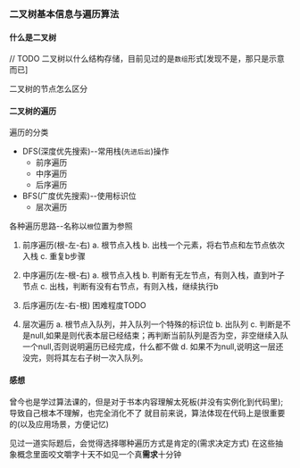 ### 二叉树基本信息与遍历算法
#### 什么是二叉树
  // TODO
  二叉树以什么结构存储，目前见过的是`数组`形式[发现不是，那只是示意而已]

  二叉树的节点怎么区分

#### 二叉树的遍历
遍历的分类
  - DFS(深度优先搜索)--常用栈(`先进后出`)操作
    - 前序遍历
    - 中序遍历
    - 后序遍历
  - BFS(广度优先搜索)--使用标识位
    - 层次遍历

各种遍历思路--名称以`根`位置为参照
1. 前序遍历(根-左-右)
  a. 根节点入栈
  b. 出栈一个元素，将右节点和左节点依次入栈
  c. 重复b步骤

2. 中序遍历(左-根-右)
  a. 根节点入栈
  b. 判断有无左节点，有则入栈，直到叶子节点
  c. 出栈，判断有没有右节点，有则入栈，继续执行b

3. 后序遍历(左-右-根)
  困难程度TODO

4. 层次遍历
  a. 根节点入队列，并入队列一个特殊的标识位
  b. 出队列
  c. 判断是不是null,如果是则代表本层已经结束；再判断当前队列是否为空，非空继续入队一个null,否则说明遍历已经完成，什么都不做
  d. 如果不为null,说明这一层还没完，则将其左右子树一次入队列。


#### 感想
曾今也是学过算法课的，但是对于书本内容理解太死板(并没有实例化到代码里);
导致自己根本不理解，也完全消化不了
就目前来说，算法体现在代码上是很重要的(以及应用场景，方便记忆)

见过一道实际题后，会觉得选择哪种遍历方式是肯定的(需求决定方式)
在这些抽象概念里面咬文嚼字十天不如见一个真**需求**十分钟
